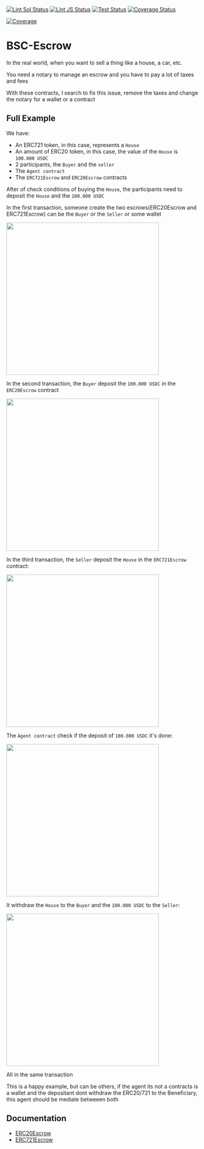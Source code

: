 [![Lint Sol Status](https://github.com/rotcivegaf/BSC-Escrow/workflows/Lint%20Sol/badge.svg)](https://github.com/rotcivegaf/BSC-Escrow/actions?query=workflow%3A%22Lint+Sol%22)
[![Lint JS Status](https://github.com/rotcivegaf/BSC-Escrow/workflows/Lint%20JS/badge.svg)](https://github.com/rotcivegaf/BSC-Escrow/actions?query=workflow%3A%22Lint+JS%22)
[![Test Status](https://github.com/rotcivegaf/BSC-Escrow/workflows/Test%20Contracts/badge.svg)](https://github.com/rotcivegaf/BSC-Escrow/actions?query=workflow%3A%22Test+Contracts%22)
[![Coverage Status](https://github.com/rotcivegaf/BSC-Escrow/workflows/Coverage/badge.svg)](https://github.com/rotcivegaf/BSC-Escrow/actions?query=workflow%3ACoverage)

[![Coverage](https://codecov.io/gh/rotcivegaf/BSC-Escrow/graph/badge.svg)](https://codecov.io/gh/rotcivegaf/BSC-Escrow)

# BSC-Escrow

In the real world, when you want to sell a thing like a house, a car, etc.

You need a notary to manage an escrow and you have to pay a lot of taxes and fees

With these contracts, I search to fix this issue, remove the taxes and change the notary for a wallet or a contract

## Full Example

We have:
  - An ERC721 token, in this case, represents a `House`
  - An amount of ERC20 token, in this case, the value of the `House` is `100.000 USDC`
  - 2 participants, the `Buyer` and the `seller`
  - The `Agent contract`
  - The `ERC721Escrow` and `ERC20Escrow` contracts

After of check conditions of buying the `House`, the participants need to deposit the `House` and the `100.000 USDC`

In the first transaction, someone create the two escrows(ERC20Escrow and ERC721Escrow) can be the `Buyer` or the `Seller` or some wallet

<img align="center" src="https://github.com/rotcivegaf/BSC-Escrow/blob/master/img/0%20create.svg" width="400" />

In the second transaction, the `Buyer` deposit the `100.000 USDC` in the `ERC20Escrow` contract

<img align="center" src="https://github.com/rotcivegaf/BSC-Escrow/blob/master/img/1%20deposit.svg" width="400" />

In the third transaction, the `Seller` deposit the `House` in the `ERC721Escrow` contract:

<img align="center" src="https://github.com/rotcivegaf/BSC-Escrow/blob/master/img/2%20deposit.svg" width="400" />

The `Agent contract` check if the deposit of `100.000 USDC` it's done:

<img align="center" src="https://github.com/rotcivegaf/BSC-Escrow/blob/master/img/2%20check%20deposit.svg" width="400" />

It withdraw the `House` to the `Buyer` and the `100.000 USDC` to the `Seller`:

<img align="center" src="https://github.com/rotcivegaf/BSC-Escrow/blob/master/img/2%20withdraw.svg" width="400" />

All in the same transaction

This is a happy example, but can be others, if the agent its not a contracts is a wallet and the depositant dont withdraw the ERC20/721 to the Beneficiary, this agent should be mediate betweeen both

## Documentation

  - [ERC20Escrow](https://github.com/rotcivegaf/BSC-Escrow/blob/master/ERC20Escrow_DOCUMENTATION.md)
  - [ERC721Escrow](TODO)

